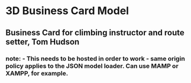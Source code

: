 # 3D Business Card Model
## Business Card for climbing instructor and route setter, Tom Hudson
### note: - This needs to be hosted in order to work - same origin policy applies to the JSON model loader. Can use MAMP or XAMPP, for example.
